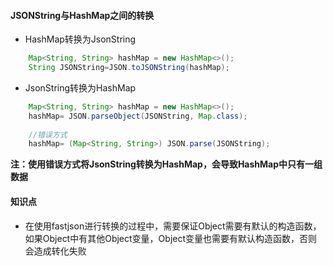 

#### JSONString与HashMap之间的转换

* HashMap转换为JsonString

```java
    Map<String, String> hashMap = new HashMap<>();
    String JSONString=JSON.toJSONString(hashMap);
```


* JsonString转换为HashMap
```java
    Map<String, String> hashMap = new HashMap<>();
    hashMap= JSON.parseObject(JSONString, Map.class);
    
    //错误方式
    hashMap= (Map<String, String>) JSON.parse(JSONString);
```

**注：使用错误方式将JsonString转换为HashMap，会导致HashMap中只有一组数据**


#### 知识点

* 在使用fastjson进行转换的过程中，需要保证Object需要有默认的构造函数，如果Object中有其他Object变量，Object变量也需要有默认构造函数，否则会造成转化失败
